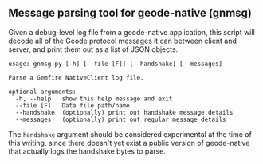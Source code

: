 ## Message parsing tool for geode-native (gnmsg)
Given a debug-level log file from a geode-native application, this script will decode all of the Geode protocol messages it can between client and server, and print them out as a list of JSON objects.

```
usage: gnmsg.py [-h] [--file [F]] [--handshake] [--messages]

Parse a Gemfire NativeClient log file.

optional arguments:
  -h, --help   show this help message and exit
  --file [F]   Data file path/name
  --handshake  (optionally) print out handshake message details
  --messages   (optionally) print out regular message details
```

The `handshake` argument should be considered experimental at the time of this writing, since there doesn't yet exist a public version of geode-native that actually logs the handshake bytes to parse.
